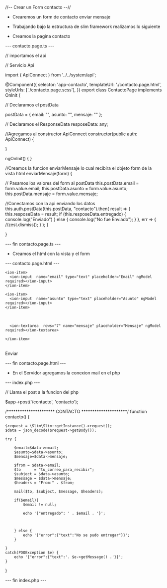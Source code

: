 //-- Crear un Form contacto --//

* Crearemos un form de contacto enviar mensaje

* Trabajando bajo la estructura de slim framework realizamos lo siguiente

* Creamos la pagina contacto

--- contacto.page.ts ---

// importamos el api

// Servicio Api

import { ApiConnect } from '../../system/api';

@Component({
  selector: 'app-contacto',
  templateUrl: './contacto.page.html',
  styleUrls: ['./contacto.page.scss'],
})
export class ContactoPage implements OnInit {

// Declaramos el postData

postData = {
    email: "",
    asunto: "",
    mensaje: ""
  };

  // Declaramos el ResponseData
    resposeData: any;

//Agregamos al constructor ApiConnect
  constructor(public auth: ApiConnect) { 

  
  }

  ngOnInit() {
  }

//Creamos la funcion enviarMensaje lo cual recibira el objeto form de la vista html
  enviarMensaje(form) {

// Pasamos los valores del form al postData
    this.postData.email = form.value.email;
    this.postData.asunto = form.value.asunto;
    this.postData.mensaje = form.value.mensaje;

//Conectamos con la api enviando los datos
    this.auth.postData(this.postData, "contacto").then(
      result => {
        this.resposeData = result;
        if (this.resposeData.entregado) {
         console.log("Enviado")
        } else {
          console.log("No fue Enviado");
        }
      },
      err => {
        //zest.dismiss();
      }
    );
  }

}

--- fin contacto.page.ts ---

* Creamos el html con la vista y el form

--- contacto.page.html ---

<!-- Dentro del content agregamos el from -->

<form #form="ngForm" (ngSubmit)="enviarMensaje(form)">

  <div padding>

    <ion-item>
      <ion-input  name="email" type="text" placeholder="Email" ngModel required></ion-input>
    </ion-item>
  
    <ion-item>
      <ion-input  name="asunto" type="text" placeholder="Asunto" ngModel required></ion-input>
    </ion-item>

<br>
    <ion-item>
     
      <ion-textarea  rows="7" name="mensaje" placeholder="Mensaje" ngModel required></ion-textarea>

    </ion-item>


  </div>
  <br>
  <div padding>
    <ion-button  size="large" type="submit" [disabled]="form.invalid" expand="block">Enviar</ion-button>
  </div>

</form>


--- fin contacto.page.html ---

* En el Servidor agregamos la conexion mail en el php


--- index.php ---

// Llama el post a la funcion del php

$app->post('/contacto', 'contacto');

/**********************  CONTACTO *********************/
function contacto() {
        
    $request = \Slim\Slim::getInstance()->request();
    $data = json_decode($request->getBody());
    
    try {
        
        $email=$data->email;
        $asunto=$data->asunto;
        $mensaje=$data->mensaje;

        $from = $data->email;
        $to      = "tu_correo_para_recibir";
        $subject = $data->asunto;
        $message = $data->mensaje;
        $headers = "From:" . $from;
        
        mail($to, $subject, $message, $headers);

        if($email){
            $email != null;
            
            echo '{"entregado": ' . $email . '}';
            
            
            
        } else {
            echo '{"error":{"text":"No se pudo entregar"}}';
        }
        
    }
    catch(PDOException $e) {
        echo '{"error":{"text":'. $e->getMessage() .'}}';
    }
}


--- fin index.php ---